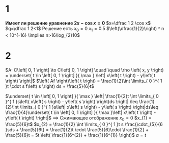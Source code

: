 # 1
**Имеет ли решение уравнение $2x-\cos x = 0$**
$x=\dfrac 1 2 \cos x$
$q=\dfrac 1 2<1$
Решение есть
$x_{0}=0$
$x_{1}=0.5$
$\left(\dfrac{1}{2}\right) ^ n < 10^{-16} \implies n>16\log_{2}10$

# 2
$A: C\left[ 0, 1 \right] \to C\left[ 0, 1 \right] \quad  \quad \rho \left( x, y \right) = \underset{ t \in \left[ 0, 1 \right] }{ \max } \left| x\left( t \right) - y\left( t \right) \right|$
$\left( Af \right)\left( t \right) = \frac{1}{2}\int \limits_{ 0 }^{ 1 }t \cdot s f\left( s \right) ds + \frac{5}{6}t$

$\underset{ t \in \left[ 0, 1 \right] }{ \max } \left| \frac{1}{2}t \int \limits_{ 0 }^{ 1 }s\left( x\left( s \right) - y\left( s \right) \right)ds \right| \leq \frac{1}{2}\int \limits_{ 0 }^{ 1 }s\left| x\left( s \right) - y\left( s \right) \right|ds\leq \frac{1}{4}\underset{ t \in \left[ 0, 1 \right] }{ \max }\left| x\left( t \right) - y\left( t \right) \right|$
$\implies$ Сжимающее отображение
$x_{0} = 0$
$x_{1} = \frac{5}{6}t$
$x_{2} = \frac{1}{2} \int \limits_{ 0 }^{ 1 }t s \frac{\cdot_{5}}{6 }sds + \frac{5}{6t} = \frac{1}{2}t \cdot \frac{5}{6}\cdot \frac{1}{2} + \frac{5}{6}t = 5t \left( \frac{1}{6^{2}} + \frac{1}{6^{1}} \right)$
$a = t$
